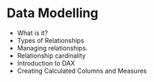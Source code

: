 # Data Modelling 
- What is it?
- Types of Relationships
- Managing relationships.
- Relationship cardinality
- Introduction to DAX
- Creating Calculated Columns and Measures
